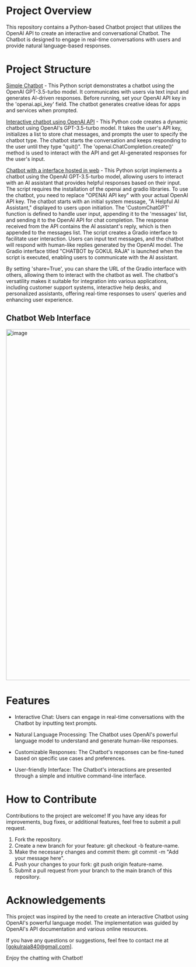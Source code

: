 
# Project Overview

This repository contains a Python-based Chatbot project that utilizes the OpenAI API to create an interactive and conversational Chatbot. The Chatbot is designed to engage in real-time conversations with users and provide natural language-based responses.




# Project Structure

[Simple Chatbot](https://github.com/Gokul-Raja84/CHATBOT/blob/main/Simple%20Chatbot.py) - This Python script demonstrates a chatbot using the OpenAI GPT-3.5-turbo model. It communicates with users via text input and generates AI-driven responses. Before running, set your OpenAI API key in the 'openai.api_key' field. The chatbot generates creative ideas for apps and services when prompted.

[Interactive chatbot using OpenAI API](https://github.com/Gokul-Raja84/CHATBOT/blob/main/Interactive%20chatbot%20using%20OpenAI%20API.py) - This Python code creates a dynamic chatbot using OpenAI's GPT-3.5-turbo model. It takes the user's API key, initializes a list to store chat messages, and prompts the user to specify the chatbot type. The chatbot starts the conversation and keeps responding to the user until they type "quit()". The 'openai.ChatCompletion.create()' method is used to interact with the API and get AI-generated responses for the user's input.

[Chatbot with a interface hosted in web](https://github.com/Gokul-Raja84/CHATBOT/blob/main/Chatbot%20as%20Website.py) - This Python script implements a chatbot using the OpenAI GPT-3.5-turbo model, allowing users to interact with an AI assistant that provides helpful responses based on their input. The script requires the installation of the openai and gradio libraries. To use the chatbot, you need to replace "OPENAI API key" with your actual OpenAI API key. The chatbot starts with an initial system message, "A Helpful AI Assistant," displayed to users upon initiation. The 'CustomChatGPT' function is defined to handle user input, appending it to the 'messages' list, and sending it to the OpenAI API for chat completion. The response received from the API contains the AI assistant's reply, which is then appended to the messages list. The script creates a Gradio interface to facilitate user interaction. Users can input text messages, and the chatbot will respond with human-like replies generated by the OpenAI model. The Gradio interface titled "CHATBOT by GOKUL RAJA" is launched when the script is executed, enabling users to communicate with the AI assistant.

By setting 'share=True', you can share the URL of the Gradio interface with others, allowing them to interact with the chatbot as well. The chatbot's versatility makes it suitable for integration into various applications, including customer support systems, interactive help desks, and personalized assistants, offering real-time responses to users' queries and enhancing user experience.

## Chatbot Web Interface

<img width="960" alt="image" src="https://github.com/Gokul-Raja84/CHATBOT/assets/106546785/96688105-b978-40d8-8d8d-79d7b087ac8f">


# Features

* Interactive Chat: Users can engage in real-time conversations with the Chatbot by inputting text prompts.
  
* Natural Language Processing: The Chatbot uses OpenAI's powerful language model to understand and generate human-like responses.

* Customizable Responses: The Chatbot's responses can be fine-tuned based on specific use cases and preferences.

* User-friendly Interface: The Chatbot's interactions are presented through a simple and intuitive command-line interface.

# How to Contribute

Contributions to the project are welcome! If you have any ideas for improvements, bug fixes, or additional features, feel free to submit a pull request.

1. Fork the repository.
2. Create a new branch for your feature: git checkout -b feature-name.
3. Make the necessary changes and commit them: git commit -m "Add your message here".
4. Push your changes to your fork: git push origin feature-name.
5. Submit a pull request from your branch to the main branch of this repository.

# Acknowledgements

This project was inspired by the need to create an interactive Chatbot using OpenAI's powerful language model. The implementation was guided by OpenAI's API documentation and various online resources.




If you have any questions or suggestions, feel free to contact me at [gokulraja840@gmail.com].

Enjoy the chatting with Chatbot!



